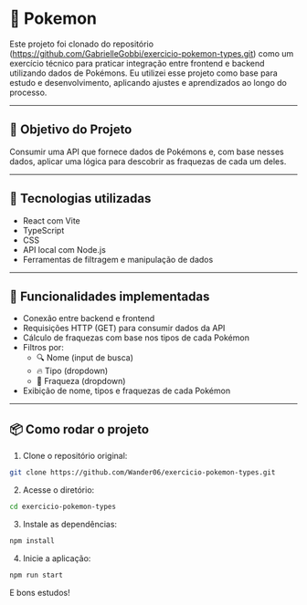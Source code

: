 # 🧬 Pokemon 

Este projeto foi clonado do repositório (https://github.com/GabrielleGobbi/exercicio-pokemon-types.git) como um exercício técnico para praticar integração entre frontend e backend utilizando dados de Pokémons. Eu utilizei esse projeto como base para estudo e desenvolvimento, aplicando ajustes e aprendizados ao longo do processo.

---

## 🎯 Objetivo do Projeto

Consumir uma API que fornece dados de Pokémons e, com base nesses dados, aplicar uma lógica para descobrir as fraquezas de cada um deles.

---

## 🧪 Tecnologias utilizadas

- React com Vite
- TypeScript
- CSS
- API local com Node.js
- Ferramentas de filtragem e manipulação de dados

---

## 🚀 Funcionalidades implementadas

- Conexão entre backend e frontend
- Requisições HTTP (GET) para consumir dados da API
- Cálculo de fraquezas com base nos tipos de cada Pokémon
- Filtros por:
  - 🔍 Nome (input de busca)
  - 🔥 Tipo (dropdown)
  - 🧱 Fraqueza (dropdown)
- Exibição de nome, tipos e fraquezas de cada Pokémon

---

## 📦 Como rodar o projeto

1. Clone o repositório original:
  ```bash
  git clone https://github.com/Wander06/exercicio-pokemon-types.git
  ```
2. Acesse o diretório:
  ```bash
  cd exercicio-pokemon-types
  ```
3. Instale as dependências:
  ```bash
  npm install
  ```
4. Inicie a aplicação:
  ```bash
  npm run start
  ```
E bons estudos!
